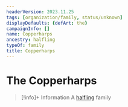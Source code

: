 ```yaml
---
headerVersion: 2023.11.25
tags: [organization/family, status/unknown]
displayDefaults: {defArt: the}
campaignInfo: []
name: Copperharps
ancestry: halfling
typeOf: family
title: Copperharps
---
```

# The Copperharps
>[!info]+ Information
> A [halfling](<../../species/children-of-the-embodied-gods/halflings/halflings.md>) family
> 

